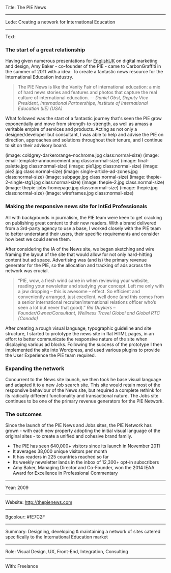 Title: The PIE News

----

Lede: Creating a network for International Education

----

Text: 

### The start of a great relationship

Having given numerous presentations for [EnglishUK](http://englishuk.com) on digital marketing and design, Amy Baker - co-founder of the PIE - came to CarbonGraffiti in the summer of 2011 with a idea: To create a fantastic news resource for the International Education industry.  

> The PIE News is like the Vanity Fair of international education: a mix of hard news stories and features and photos that capture the real culture of international education. 
> <cite>-- Daniel Obst, Deputy Vice President, International Partnerships, Institute of International Education (IIE) (USA)</cite>

What followed was the start of a fantastic journey that's seen the PIE grow exponentially and move from strength-to-strength, as well as amass a veritable empire of services and products.  Acting as not only a designer/developer but consultant, I was able to help and advise the PIE on direction, approaches and solutions throughout their tenure, and I continue to sit on their advisory board.

(image: coldgrey-darkerorange-nochrome.jpg class:normal-size)
(image: email-template-announcement.png class:normal-size)
(image: final-palette.jpg class:normal-size)
(image: pie1.jpg class:normal-size)
(image: pie2.jpg class:normal-size)
(image: single-article-ad-zones.jpg class:normal-size)
(image: subpage.jpg class:normal-size)
(image: thepie-2-single-stg1.jpg class:normal-size)
(image: thepie-2.jpg class:normal-size)
(image: thepie-jobs-homepage.jpg class:normal-size)
(image: thepie.jpg class:normal-size)
(image: wireframes.jpg class:normal-size)

### Making *the* responsive news site for IntEd Professionals

All with backgrounds in journalism, the PIE team were keen to get cracking on publishing great content to their new readers.  With a brand delivered from a 3rd-party agency to use a base, I worked closely with the PIE team to better understand their users, their specific requirements and consider how best we could serve them.

After considering the IA of the News site, we began sketching and wire framing the layout of the site that would allow for not only hard-hitting content but ad space. Advertising was (and is) the primary revenue generator for the PIE, so the allocation and tracking of ads across the network was crucial. 

> “PIE, wow, a fresh wind came in when reviewing your website, reading your newsletter and studying your concept. Left me only with a jaw dropping – this is awesome – effect. So efficient and conveniently arranged, just excellent, well done (and this comes from a senior international recruiter/international relations officer who’s seen a lot but never that good).” <cite>Ria Duykers – Founder/Owner/Consultant, Wellness Travel Global and Global RTC (Canada)</cite>


After creating a rough visual language, typographic guideline and site structure, I started to prototype the news site in flat HTML pages, in an effort to better communicate the responsive nature of the site when displaying various ad blocks.  Following the success of the prototype I then implemented the site into Wordpress, and used various plugins to provide the User Experience the PIE team required.  

### Expanding the network

Concurrent to the News site launch, we then took he base visual language and adapted it to a new Job search site.  This site would retain most of the responsive behaviour of the News site, but required a complete rethink for its radically different functionality and transactional nature.  The Jobs site continues to be one of the primary revenue generators for the PIE Network.


### The outcomes

Since the launch of the PIE News and Jobs sites, the PIE Network has grown - with each new property adopting the initial visual language of the original sites - to create a unified and cohesive brand family.  

* The PIE has seen 640,000+ visitors since its launch in November 2011
* It averages 38,000 unique visitors per month
* It has readers in 225 countries reached so far
* Its weekly newsletter lands in the inbox of 12,300+ opt-in subscribers
* Amy Baker, Managing Director and Co-Founder, won the 2014 IEAA Award for Excellence in Professional Commentary

----

Year: 2009

----

Website: http://thepienews.com

----

Bgcolour: #fE7C2F

----

Summary: Designing, developing & maintaining a network of sites catered specifically to the International Education market

----

Role: Visual Design, UX, Front-End, Integration, Consulting

----

With: Freelance